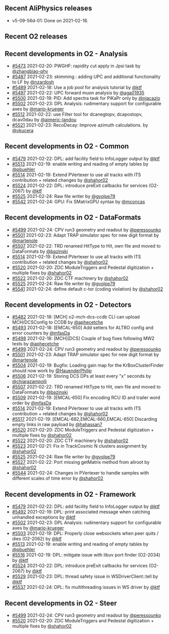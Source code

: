 ## Recent AliPhysics releases
- v5-09-56d-01: Done on 2021-02-18.
## Recent O2 releases
## Recent developments in O2 - Analysis
- [#5473](https://github.com/AliceO2Group/AliceO2/pull/5473) 2021-02-20: PWGHF: rapidity cut apply in Jpsi task by [@zhangbiao-phy](https://github.com/zhangbiao-phy)
- [#5487](https://github.com/AliceO2Group/AliceO2/pull/5487) 2021-02-23: skimming : adding UPC and additional functionality to LF by [@nzardosh](https://github.com/nzardosh)
- [#5489](https://github.com/AliceO2Group/AliceO2/pull/5489) 2021-02-18: Use a job pool for analysis tutorial by [@ktf](https://github.com/ktf)
- [#5497](https://github.com/AliceO2Group/AliceO2/pull/5497) 2021-02-22: UPC forward muon analysis by [@aga01935](https://github.com/aga01935)
- [#5500](https://github.com/AliceO2Group/AliceO2/pull/5500) 2021-02-19: PID: Add spectra task for PiKaPr only by [@njacazio](https://github.com/njacazio)
- [#5502](https://github.com/AliceO2Group/AliceO2/pull/5502) 2021-02-23: DPL Analysis: rudimentary support for configurable axes by [@mario-krueger](https://github.com/mario-krueger)
- [#5512](https://github.com/AliceO2Group/AliceO2/pull/5512) 2021-02-22: use Filter tool for dcanegtopv, dcapostopv, dcav0dau by [@aimeric-landou](https://github.com/aimeric-landou)
- [#5521](https://github.com/AliceO2Group/AliceO2/pull/5521) 2021-02-23: RecoDecay: Improve azimuth calculations. by [@vkucera](https://github.com/vkucera)
## Recent developments in O2 - Common
- [#5479](https://github.com/AliceO2Group/AliceO2/pull/5479) 2021-02-22: DPL: add facility field to InfoLogger output by [@ktf](https://github.com/ktf)
- [#5513](https://github.com/AliceO2Group/AliceO2/pull/5513) 2021-02-19: enable writing and reading of empty tables by [@pbuehler](https://github.com/pbuehler)
- [#5514](https://github.com/AliceO2Group/AliceO2/pull/5514) 2021-02-19: Extend PVertexer to use all tracks with ITS contribution + related changes by [@shahor02](https://github.com/shahor02)
- [#5524](https://github.com/AliceO2Group/AliceO2/pull/5524) 2021-02-22: DPL: introduce preExit callbacks for services (O2-2067) by [@ktf](https://github.com/ktf)
- [#5525](https://github.com/AliceO2Group/AliceO2/pull/5525) 2021-02-24: Raw file writer by [@gvolpe79](https://github.com/gvolpe79)
- [#5542](https://github.com/AliceO2Group/AliceO2/pull/5542) 2021-02-24: GPU: Fix SMatrixGPU syntax by [@mconcas](https://github.com/mconcas)
## Recent developments in O2 - DataFormats
- [#5499](https://github.com/AliceO2Group/AliceO2/pull/5499) 2021-02-24: CPV run3 geometry and readout by [@peressounko](https://github.com/peressounko)
- [#5501](https://github.com/AliceO2Group/AliceO2/pull/5501) 2021-02-23: Adapt TRAP simulator spec for new digit format  by [@martenole](https://github.com/martenole)
- [#5507](https://github.com/AliceO2Group/AliceO2/pull/5507) 2021-02-22: TRD renamed HitType to Hit, own file and moved to DataFormats by [@bazinski](https://github.com/bazinski)
- [#5514](https://github.com/AliceO2Group/AliceO2/pull/5514) 2021-02-19: Extend PVertexer to use all tracks with ITS contribution + related changes by [@shahor02](https://github.com/shahor02)
- [#5520](https://github.com/AliceO2Group/AliceO2/pull/5520) 2021-02-20:  ZDC ModuleTriggers and Pedestal digitization + multiple fixes  by [@shahor02](https://github.com/shahor02)
- [#5522](https://github.com/AliceO2Group/AliceO2/pull/5522) 2021-02-20: ZDC CTF machinery by [@shahor02](https://github.com/shahor02)
- [#5525](https://github.com/AliceO2Group/AliceO2/pull/5525) 2021-02-24: Raw file writer by [@gvolpe79](https://github.com/gvolpe79)
- [#5541](https://github.com/AliceO2Group/AliceO2/pull/5541) 2021-02-24: define default c-tor (coding violation) by [@shahor02](https://github.com/shahor02)
## Recent developments in O2 - Detectors
- [#5482](https://github.com/AliceO2Group/AliceO2/pull/5482) 2021-02-18: [MCH] o2-mch-dcs-ccdb CLI can upload MCH/DCSConfig to CCDB by [@aphecetche](https://github.com/aphecetche)
- [#5493](https://github.com/AliceO2Group/AliceO2/pull/5493) 2021-02-18: [EMCAL-650] Add setters for ALTRO config and error counters by [@mfasDa](https://github.com/mfasDa)
- [#5498](https://github.com/AliceO2Group/AliceO2/pull/5498) 2021-02-18: [MCH][DCS] Couple of bug fixes following MW2 tests by [@aphecetche](https://github.com/aphecetche)
- [#5499](https://github.com/AliceO2Group/AliceO2/pull/5499) 2021-02-24: CPV run3 geometry and readout by [@peressounko](https://github.com/peressounko)
- [#5501](https://github.com/AliceO2Group/AliceO2/pull/5501) 2021-02-23: Adapt TRAP simulator spec for new digit format  by [@martenole](https://github.com/martenole)
- [#5504](https://github.com/AliceO2Group/AliceO2/pull/5504) 2021-02-19: Bugfix: Loading gain map for the KrBoxClusterFinder should now work by [@HauenderPhilip](https://github.com/HauenderPhilip)
- [#5506](https://github.com/AliceO2Group/AliceO2/pull/5506) 2021-02-19: Storing DCS DPs at least every "x" seconds by [@chiarazampolli](https://github.com/chiarazampolli)
- [#5507](https://github.com/AliceO2Group/AliceO2/pull/5507) 2021-02-22: TRD renamed HitType to Hit, own file and moved to DataFormats by [@bazinski](https://github.com/bazinski)
- [#5509](https://github.com/AliceO2Group/AliceO2/pull/5509) 2021-02-19: [EMCAL-650] Fix encoding RCU ID and trailer word order by [@mfasDa](https://github.com/mfasDa)
- [#5514](https://github.com/AliceO2Group/AliceO2/pull/5514) 2021-02-19: Extend PVertexer to use all tracks with ITS contribution + related changes by [@shahor02](https://github.com/shahor02)
- [#5517](https://github.com/AliceO2Group/AliceO2/pull/5517) 2021-02-19: [EMCAL-682,EMCAL-660,EMCAL-650] Discarding empty links in raw payload by [@hahassan7](https://github.com/hahassan7)
- [#5520](https://github.com/AliceO2Group/AliceO2/pull/5520) 2021-02-20:  ZDC ModuleTriggers and Pedestal digitization + multiple fixes  by [@shahor02](https://github.com/shahor02)
- [#5522](https://github.com/AliceO2Group/AliceO2/pull/5522) 2021-02-20: ZDC CTF machinery by [@shahor02](https://github.com/shahor02)
- [#5523](https://github.com/AliceO2Group/AliceO2/pull/5523) 2021-02-21: Fix in TrackCosmic N clusters assignment by [@shahor02](https://github.com/shahor02)
- [#5525](https://github.com/AliceO2Group/AliceO2/pull/5525) 2021-02-24: Raw file writer by [@gvolpe79](https://github.com/gvolpe79)
- [#5527](https://github.com/AliceO2Group/AliceO2/pull/5527) 2021-02-22: Port missing getMatrix method from aliroot by [@shahor02](https://github.com/shahor02)
- [#5544](https://github.com/AliceO2Group/AliceO2/pull/5544) 2021-02-24: Changes in PVertexer to handle samples with different scales of time error by [@shahor02](https://github.com/shahor02)
## Recent developments in O2 - Framework
- [#5479](https://github.com/AliceO2Group/AliceO2/pull/5479) 2021-02-22: DPL: add facility field to InfoLogger output by [@ktf](https://github.com/ktf)
- [#5492](https://github.com/AliceO2Group/AliceO2/pull/5492) 2021-02-19: DPL: print associated message when catching unhandled exceptions by [@ktf](https://github.com/ktf)
- [#5502](https://github.com/AliceO2Group/AliceO2/pull/5502) 2021-02-23: DPL Analysis: rudimentary support for configurable axes by [@mario-krueger](https://github.com/mario-krueger)
- [#5503](https://github.com/AliceO2Group/AliceO2/pull/5503) 2021-02-19: DPL: Properly close websockets when peer quits / dies (O2-2062) by [@ktf](https://github.com/ktf)
- [#5513](https://github.com/AliceO2Group/AliceO2/pull/5513) 2021-02-19: enable writing and reading of empty tables by [@pbuehler](https://github.com/pbuehler)
- [#5516](https://github.com/AliceO2Group/AliceO2/pull/5516) 2021-02-19: DPL: mitigate issue with libuv port finder (O2-2034) by [@ktf](https://github.com/ktf)
- [#5524](https://github.com/AliceO2Group/AliceO2/pull/5524) 2021-02-22: DPL: introduce preExit callbacks for services (O2-2067) by [@ktf](https://github.com/ktf)
- [#5529](https://github.com/AliceO2Group/AliceO2/pull/5529) 2021-02-23: DPL: thread safety issue in WSDriverClient::tell by [@ktf](https://github.com/ktf)
- [#5537](https://github.com/AliceO2Group/AliceO2/pull/5537) 2021-02-24: DPL: fix multithreading issues in WS driver by [@ktf](https://github.com/ktf)
## Recent developments in O2 - Steer
- [#5499](https://github.com/AliceO2Group/AliceO2/pull/5499) 2021-02-24: CPV run3 geometry and readout by [@peressounko](https://github.com/peressounko)
- [#5520](https://github.com/AliceO2Group/AliceO2/pull/5520) 2021-02-20:  ZDC ModuleTriggers and Pedestal digitization + multiple fixes  by [@shahor02](https://github.com/shahor02)
